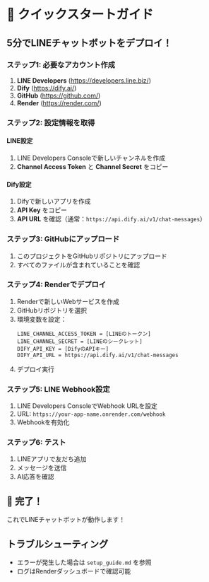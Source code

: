 # 🚀 クイックスタートガイド

## 5分でLINEチャットボットをデプロイ！

### ステップ1: 必要なアカウント作成
1. **LINE Developers** (https://developers.line.biz/)
2. **Dify** (https://dify.ai/)
3. **GitHub** (https://github.com/)
4. **Render** (https://render.com/)

### ステップ2: 設定情報を取得

#### LINE設定
1. LINE Developers Consoleで新しいチャンネルを作成
2. **Channel Access Token** と **Channel Secret** をコピー

#### Dify設定
1. Difyで新しいアプリを作成
2. **API Key** をコピー
3. **API URL** を確認（通常：`https://api.dify.ai/v1/chat-messages`）

### ステップ3: GitHubにアップロード
1. このプロジェクトをGitHubリポジトリにアップロード
2. すべてのファイルが含まれていることを確認

### ステップ4: Renderでデプロイ
1. Renderで新しいWebサービスを作成
2. GitHubリポジトリを選択
3. 環境変数を設定：
   ```
   LINE_CHANNEL_ACCESS_TOKEN = [LINEのトークン]
   LINE_CHANNEL_SECRET = [LINEのシークレット]
   DIFY_API_KEY = [DifyのAPIキー]
   DIFY_API_URL = https://api.dify.ai/v1/chat-messages
   ```
4. デプロイ実行

### ステップ5: LINE Webhook設定
1. LINE Developers ConsoleでWebhook URLを設定
2. URL: `https://your-app-name.onrender.com/webhook`
3. Webhookを有効化

### ステップ6: テスト
1. LINEアプリで友だち追加
2. メッセージを送信
3. AI応答を確認

## 🎉 完了！
これでLINEチャットボットが動作します！

## トラブルシューティング
- エラーが発生した場合は `setup_guide.md` を参照
- ログはRenderダッシュボードで確認可能
